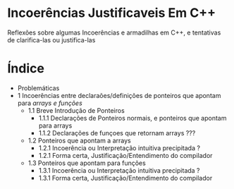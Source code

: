 # Incoerências Justificaveis Em C++
Reflexões sobre algumas Incoerências e armadilhas em C++, e tentativas de clarifica-las ou justifica-las

# Índice
  - Problemáticas
  - 1 Incoerências entre declaraões/definições de ponteiros que apontam para *arrays e funções*
    -   1.1 Breve Introdução de Ponteiros
           - 1.1.1 Declarações de Ponteiros normais, e ponteiros que apontam para arrays
           - 1.1.2 Declarações de funçoes que retornam arrays ??? 
    -   1.2 Ponteiros que apontam a arrays
           - 1.2.1 Incoerência ou  Interpretação intuitiva precipitada ?
           - 1.2.1 Forma certa, Justificação/Entendimento do compilador
    -   1.3 Ponteiros que apontam para funções
           - 1.3.1 Incoerência ou  Interpretação intuitiva precipitada ?
           - 1.3.1 Forma certa, Justificação/Entendimento do compilador
